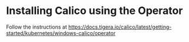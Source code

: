# Installing Calico using the Operator

Follow the instructions at https://docs.tigera.io/calico/latest/getting-started/kubernetes/windows-calico/operator

